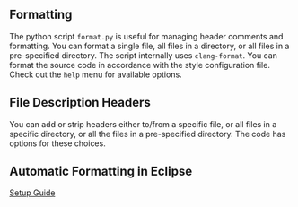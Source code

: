 ## Formatting
The python script `format.py` is useful for managing header comments and formatting.
You can format a single file, all files in a directory, or all files in a pre-specified directory. 
The script internally uses `clang-format`. You can format the source code in accordance with the style configuration file.
Check out the `help` menu for available options.

## File Description Headers
You can add or strip headers either to/from a specific file, or all files in a specific directory, or all the files in a pre-specified directory.
The code has options for these choices.

## Automatic Formatting in Eclipse
[Setup Guide](https://github.com/cmu-db/peloton/wiki/Eclipse#setup-formatter-in-eclipse)